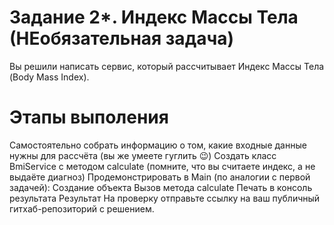 # Задание 2*. Индекс Массы Тела (НЕобязательная задача)
Вы решили написать сервис, который рассчитывает Индекс Массы Тела (Body Mass Index).

# Этапы выполения
Самостоятельно собрать информацию о том, какие входные данные нужны для рассчёта (вы же умеете гуглить 😉)
Создать класс BmiService с методом calculate (помните, что вы считаете индекс, а не выдаёте диагноз)
Продемонстрировать в Main (по аналогии с первой задачей):
Создание объекта
Вызов метода calculate
Печать в консоль результата
Результат
На проверку отправьте ссылку на ваш публичный гитхаб-репозиторий с решением.
